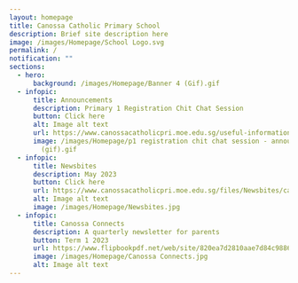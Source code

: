 ```yaml
---
layout: homepage
title: Canossa Catholic Primary School
description: Brief site description here
image: /images/Homepage/School Logo.svg
permalink: /
notification: ""
sections:
  - hero:
      background: /images/Homepage/Banner 4 (Gif).gif
  - infopic:
      title: Announcements
      description: Primary 1 Registration Chit Chat Session
      button: Click here
      alt: Image alt text
      url: https://www.canossacatholicpri.moe.edu.sg/useful-information/p1-registration/
      image: /images/Homepage/p1 registration chit chat session - announcement page
        (gif).gif
  - infopic:
      title: Newsbites
      description: May 2023
      button: Click here
      url: https://www.canossacatholicpri.moe.edu.sg/files/Newsbites/canossa%20newsbites%20-%20may%202023.pdf
      alt: Image alt text
      image: /images/Homepage/Newsbites.jpg
  - infopic:
      title: Canossa Connects
      description: A quarterly newsletter for parents
      button: Term 1 2023
      url: https://www.flipbookpdf.net/web/site/820ea7d2810aae7d84c98860aceeec108049d0df202303.pdf.html
      image: /images/Homepage/Canossa Connects.jpg
      alt: Image alt text
---
```


